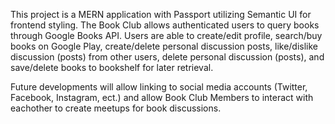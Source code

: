 This project is a MERN application with Passport utilizing Semantic UI for frontend styling. The Book Club allows authenticated users to query books through Google Books API. Users are able to create/edit profile, search/buy books on Google Play, create/delete personal discussion posts, like/dislike discussion (posts) from other users, delete personal discussion (posts), and save/delete books to bookshelf for later retrieval.

Future developments will allow linking to social media accounts (Twitter, Facebook, Instagram, ect.) and allow Book Club Members to interact with eachother to create meetups for book discussions.
